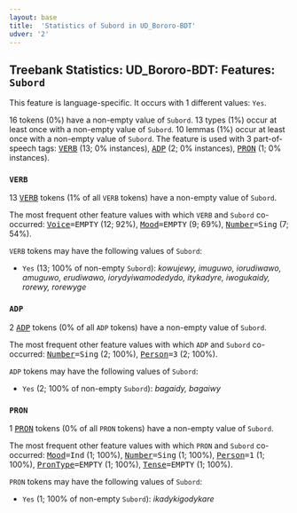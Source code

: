 ```yaml
---
layout: base
title:  'Statistics of Subord in UD_Bororo-BDT'
udver: '2'
---
```


## Treebank Statistics: UD_Bororo-BDT: Features: `Subord`

This feature is language-specific.
It occurs with 1 different values: `Yes`.

16 tokens (0%) have a non-empty value of `Subord`.
13 types (1%) occur at least once with a non-empty value of `Subord`.
10 lemmas (1%) occur at least once with a non-empty value of `Subord`.
The feature is used with 3 part-of-speech tags: <tt><a href="bor_bdt-pos-VERB.html">VERB</a></tt> (13; 0% instances), <tt><a href="bor_bdt-pos-ADP.html">ADP</a></tt> (2; 0% instances), <tt><a href="bor_bdt-pos-PRON.html">PRON</a></tt> (1; 0% instances).

### `VERB`

13 <tt><a href="bor_bdt-pos-VERB.html">VERB</a></tt> tokens (1% of all `VERB` tokens) have a non-empty value of `Subord`.

The most frequent other feature values with which `VERB` and `Subord` co-occurred: <tt><a href="bor_bdt-feat-Voice.html">Voice</a></tt><tt>=EMPTY</tt> (12; 92%), <tt><a href="bor_bdt-feat-Mood.html">Mood</a></tt><tt>=EMPTY</tt> (9; 69%), <tt><a href="bor_bdt-feat-Number.html">Number</a></tt><tt>=Sing</tt> (7; 54%).

`VERB` tokens may have the following values of `Subord`:

* `Yes` (13; 100% of non-empty `Subord`): <em>kowujewy, imuguwo, iorudiwawo, amuguwo, erudiwawo, iorydyiwamodedydo, itykadyre, iwogukaidy, rorewy, rorewyge</em>

### `ADP`

2 <tt><a href="bor_bdt-pos-ADP.html">ADP</a></tt> tokens (0% of all `ADP` tokens) have a non-empty value of `Subord`.

The most frequent other feature values with which `ADP` and `Subord` co-occurred: <tt><a href="bor_bdt-feat-Number.html">Number</a></tt><tt>=Sing</tt> (2; 100%), <tt><a href="bor_bdt-feat-Person.html">Person</a></tt><tt>=3</tt> (2; 100%).

`ADP` tokens may have the following values of `Subord`:

* `Yes` (2; 100% of non-empty `Subord`): <em>bagaidy, bagaiwy</em>

### `PRON`

1 <tt><a href="bor_bdt-pos-PRON.html">PRON</a></tt> tokens (0% of all `PRON` tokens) have a non-empty value of `Subord`.

The most frequent other feature values with which `PRON` and `Subord` co-occurred: <tt><a href="bor_bdt-feat-Mood.html">Mood</a></tt><tt>=Ind</tt> (1; 100%), <tt><a href="bor_bdt-feat-Number.html">Number</a></tt><tt>=Sing</tt> (1; 100%), <tt><a href="bor_bdt-feat-Person.html">Person</a></tt><tt>=1</tt> (1; 100%), <tt><a href="bor_bdt-feat-PronType.html">PronType</a></tt><tt>=EMPTY</tt> (1; 100%), <tt><a href="bor_bdt-feat-Tense.html">Tense</a></tt><tt>=EMPTY</tt> (1; 100%).

`PRON` tokens may have the following values of `Subord`:

* `Yes` (1; 100% of non-empty `Subord`): <em>ikadykigodykare</em>


